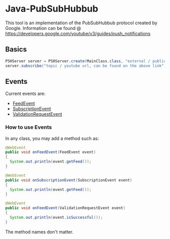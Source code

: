 # Java-PubSubHubbub
This tool is an implementation of the PubSubHubbub protocol created by Google. Information can be found @ https://developers.google.com/youtube/v3/guides/push_notifications

## Basics
```java
PSHServer server = PSHServer.create(MainClass.class, "external / public ip here", port);
server.subscribe("topic / youtube url, can be found on the above link");
```

## Events
Current events are:
- [FeedEvent](https://github.com/Taahh/Java-PubSubHubbub/blob/master/src/main/java/com/taahyt/pubsubbubhub/events/impl/FeedEvent.java)
- [SubscriptionEvent](https://github.com/Taahh/Java-PubSubHubbub/blob/master/src/main/java/com/taahyt/pubsubbubhub/events/impl/SubscriptionEvent.java)
- [ValidationRequestEvent](https://github.com/Taahh/Java-PubSubHubbub/blob/master/src/main/java/com/taahyt/pubsubbubhub/events/impl/ValidationRequestEvent.java)
### How to use Events
In any class, you may add a method such as:
```java
@WebEvent
public void onFeedEvent(FeedEvent event)
{
  System.out.println(event.getFeed());
}

@WebEvent
public void onSubscriptionEvent(SubscriptionEvent event)
{
  System.out.println(event.getFeed());
}

@WebEvent
public void onFeedEvent(ValidationRequestEvent event)
{
  System.out.println(event.isSuccessful());
}
```
The method names don't matter.
